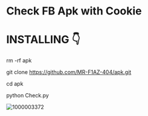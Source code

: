 # Check FB Apk with Cookie

# INSTALLING 👇

rm -rf apk

git clone https://github.com/MR-F1AZ-404/apk.git

cd apk

python Check.py


![1000003372](https://github.com/MR-F1AZ-404/apk/assets/104250442/38c676f5-67dd-4af1-95b8-906f83f1f568)
